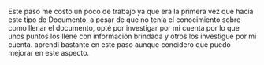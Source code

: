 Este paso me costo un poco de trabajo ya que era la primera vez que hacía este tipo de Documento, a pesar de que no tenía el conocimiento sobre como llenar el documento, opté por investigar por mi cuenta por lo que unos puntos los llené con información brindada y otros los investigué por mi cuenta. aprendí bastante en este paso aunque concidero que puedo mejorar en este aspecto.
